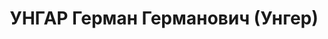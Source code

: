 ---
title: УНГАР Герман Германович (Унгер)
description: 'род. 1886, Кассель, Германия. Арест. 10.08.1937. Приговор: 16.11.1937,
  расстрел. Расстрелян 16.11.1937. Дело 49063'
---